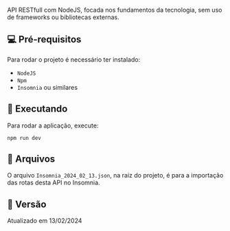API RESTfull com NodeJS, focada nos fundamentos da tecnologia, sem uso de frameworks ou bibliotecas externas.

## 💻 Pré-requisitos

Para rodar o projeto é necessário ter instalado:

- `NodeJS`
- `Npm`
- `Insomnia` ou similares

## 🚀 Executando

Para rodar a aplicação, execute:

```
npm run dev
```

## 💾 Arquivos

O arquivo `Insomnia_2024_02_13.json`, na raiz do projeto, é para a importação das rotas desta API no Insomnia.


## 🔁 Versão

Atualizado em 13/02/2024